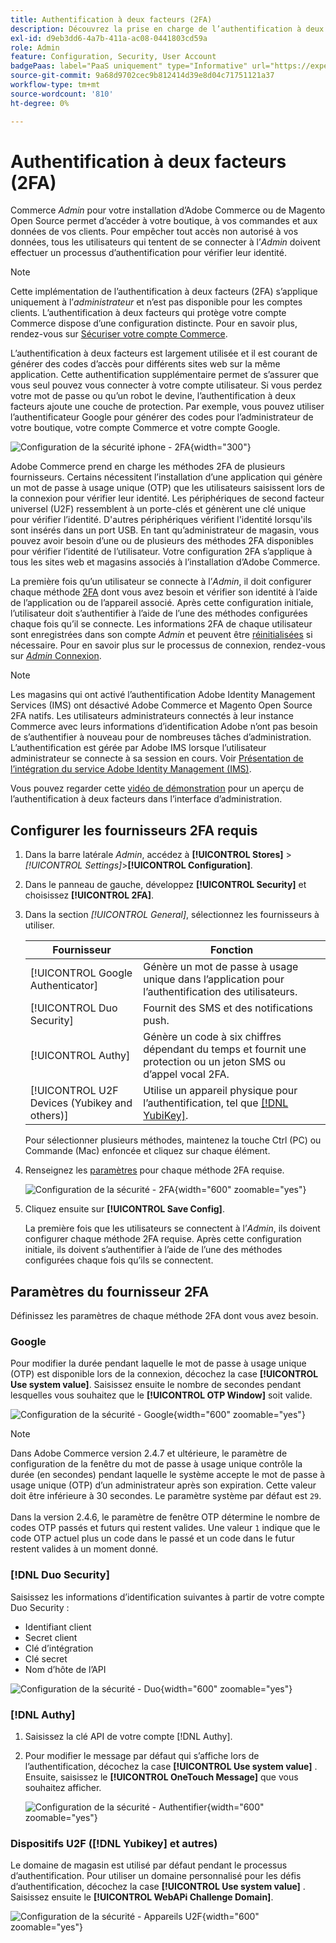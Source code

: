 ```yaml
---
title: Authentification à deux facteurs (2FA)
description: Découvrez la prise en charge de l’authentification à deux facteurs pour garantir la sécurité de votre système et de vos données.
exl-id: d9eb3dd6-4a7b-411a-ac08-0441803cd59a
role: Admin
feature: Configuration, Security, User Account
badgePaas: label="PaaS uniquement" type="Informative" url="https://experienceleague.adobe.com/en/docs/commerce/user-guides/product-solutions" tooltip="S’applique uniquement aux projets Adobe Commerce on Cloud (infrastructure PaaS gérée par Adobe) et aux projets On-premise."
source-git-commit: 9a68d9702cec9b812414d39e8d04c71751121a37
workflow-type: tm+mt
source-wordcount: '810'
ht-degree: 0%

---
```


# Authentification à deux facteurs (2FA)

Commerce _Admin_ pour votre installation d’Adobe Commerce ou de Magento Open Source permet d’accéder à votre boutique, à vos commandes et aux données de vos clients. Pour empêcher tout accès non autorisé à vos données, tous les utilisateurs qui tentent de se connecter à l’_Admin_ doivent effectuer un processus d’authentification pour vérifier leur identité.

>[!NOTE]
>
>Cette implémentation de l’authentification à deux facteurs (2FA) s’applique uniquement à l’_administrateur_ et n’est pas disponible pour les comptes clients. L’authentification à deux facteurs qui protège votre compte Commerce dispose d’une configuration distincte. Pour en savoir plus, rendez-vous sur [Sécuriser votre compte Commerce](../getting-started/commerce-account-secure.md).

L’authentification à deux facteurs est largement utilisée et il est courant de générer des codes d’accès pour différents sites web sur la même application. Cette authentification supplémentaire permet de s’assurer que vous seul pouvez vous connecter à votre compte utilisateur. Si vous perdez votre mot de passe ou qu’un robot le devine, l’authentification à deux facteurs ajoute une couche de protection. Par exemple, vous pouvez utiliser l’authentificateur Google pour générer des codes pour l’administrateur de votre boutique, votre compte Commerce et votre compte Google.

![Configuration de la sécurité iphone - 2FA](./assets/google-authenticator-iphone.png){width="300"}

Adobe Commerce prend en charge les méthodes 2FA de plusieurs fournisseurs. Certains nécessitent l’installation d’une application qui génère un mot de passe à usage unique (OTP) que les utilisateurs saisissent lors de la connexion pour vérifier leur identité. Les périphériques de second facteur universel (U2F) ressemblent à un porte-clés et génèrent une clé unique pour vérifier l’identité. D&#39;autres périphériques vérifient l&#39;identité lorsqu&#39;ils sont insérés dans un port USB. En tant qu’administrateur de magasin, vous pouvez avoir besoin d’une ou de plusieurs des méthodes 2FA disponibles pour vérifier l’identité de l’utilisateur. Votre configuration 2FA s’applique à tous les sites web et magasins associés à l’installation d’Adobe Commerce.

La première fois qu’un utilisateur se connecte à l’_Admin_, il doit configurer chaque méthode [2FA](../configuration-reference/security/2fa.md) dont vous avez besoin et vérifier son identité à l’aide de l’application ou de l’appareil associé. Après cette configuration initiale, l’utilisateur doit s’authentifier à l’aide de l’une des méthodes configurées chaque fois qu’il se connecte. Les informations 2FA de chaque utilisateur sont enregistrées dans son compte _Admin_ et peuvent être [réinitialisées](security-two-factor-authentication-manage.md) si nécessaire. Pour en savoir plus sur le processus de connexion, rendez-vous sur [_Admin_ Connexion](../getting-started/admin-signin.md).

>[!NOTE]
>
>Les magasins qui ont activé l’authentification Adobe Identity Management Services (IMS) ont désactivé Adobe Commerce et Magento Open Source 2FA natifs. Les utilisateurs administrateurs connectés à leur instance Commerce avec leurs informations d’identification Adobe n’ont pas besoin de s’authentifier à nouveau pour de nombreuses tâches d’administration. L’authentification est gérée par Adobe IMS lorsque l’utilisateur administrateur se connecte à sa session en cours. Voir [Présentation de l’intégration du service Adobe Identity Management (IMS)](https://experienceleague.adobe.com/docs/commerce-admin/start/admin/ims/adobe-ims-integration-overview.html).

Vous pouvez regarder cette [vidéo de démonstration](https://video.tv.adobe.com/v/339104?quality=12&learn=on) pour un aperçu de l’authentification à deux facteurs dans l’interface d’administration.

## Configurer les fournisseurs 2FA requis

1. Dans la barre latérale _Admin_, accédez à **[!UICONTROL Stores]** > _[!UICONTROL Settings]_>**[!UICONTROL Configuration]**.

1. Dans le panneau de gauche, développez **[!UICONTROL Security]** et choisissez **[!UICONTROL 2FA]**.

1. Dans la section _[!UICONTROL General]_, sélectionnez les fournisseurs à utiliser.

   | Fournisseur | Fonction |
   |--- |--- |
   | [!UICONTROL Google Authenticator] | Génère un mot de passe à usage unique dans l’application pour l’authentification des utilisateurs. |
   | [!UICONTROL Duo Security] | Fournit des SMS et des notifications push. |
   | [!UICONTROL Authy] | Génère un code à six chiffres dépendant du temps et fournit une protection ou un jeton SMS ou d’appel vocal 2FA. |
   | [!UICONTROL U2F Devices (Yubikey and others)] | Utilise un appareil physique pour l’authentification, tel que [[!DNL YubiKey]](https://www.yubico.com/). |

   Pour sélectionner plusieurs méthodes, maintenez la touche Ctrl (PC) ou Commande (Mac) enfoncée et cliquez sur chaque élément.

1. Renseignez les [paramètres](../configuration-reference/security/2fa.md) pour chaque méthode 2FA requise.

   ![Configuration de la sécurité - 2FA](../configuration-reference/security/assets/2fa-general.png){width="600" zoomable="yes"}

1. Cliquez ensuite sur **[!UICONTROL Save Config]**.

   La première fois que les utilisateurs se connectent à l’_Admin_, ils doivent configurer chaque méthode 2FA requise. Après cette configuration initiale, ils doivent s’authentifier à l’aide de l’une des méthodes configurées chaque fois qu’ils se connectent.

## Paramètres du fournisseur 2FA

Définissez les paramètres de chaque méthode 2FA dont vous avez besoin.

### Google

Pour modifier la durée pendant laquelle le mot de passe à usage unique (OTP) est disponible lors de la connexion, décochez la case **[!UICONTROL Use system value]**. Saisissez ensuite le nombre de secondes pendant lesquelles vous souhaitez que le **[!UICONTROL OTP Window]** soit valide.

![ Configuration de la sécurité - Google ](../configuration-reference/security/assets/2fa-google.png){width="600" zoomable="yes"}

>[!NOTE]
>
>Dans Adobe Commerce version 2.4.7 et ultérieure, le paramètre de configuration de la fenêtre du mot de passe à usage unique contrôle la durée (en secondes) pendant laquelle le système accepte le mot de passe à usage unique (OTP) d’un administrateur après son expiration. Cette valeur doit être inférieure à 30 secondes. Le paramètre système par défaut est `29`.<br><br> Dans la version 2.4.6, le paramètre de fenêtre OTP détermine le nombre de codes OTP passés et futurs qui restent valides. Une valeur `1` indique que le code OTP actuel plus un code dans le passé et un code dans le futur restent valides à un moment donné.

### [!DNL Duo Security]

Saisissez les informations d’identification suivantes à partir de votre compte Duo Security :

- Identifiant client
- Secret client
- Clé d’intégration
- Clé secret
- Nom d’hôte de l’API

![Configuration de la sécurité - Duo](../configuration-reference/security/assets/2fa-duo-security.png){width="600" zoomable="yes"}

### [!DNL Authy]

1. Saisissez la clé API de votre compte [!DNL Authy].

1. Pour modifier le message par défaut qui s’affiche lors de l’authentification, décochez la case **[!UICONTROL Use system value]** . Ensuite, saisissez le **[!UICONTROL OneTouch Message]** que vous souhaitez afficher.

   ![Configuration de la sécurité - Authentifier](../configuration-reference/security/assets/2fa-authy.png){width="600" zoomable="yes"}

### Dispositifs U2F ([!DNL Yubikey] et autres)

Le domaine de magasin est utilisé par défaut pendant le processus d’authentification. Pour utiliser un domaine personnalisé pour les défis d’authentification, décochez la case **[!UICONTROL Use system value]** . Saisissez ensuite le **[!UICONTROL WebAPi Challenge Domain]**.

![Configuration de la sécurité - Appareils U2F](../configuration-reference/security/assets/2fa-u2f-key.png){width="600" zoomable="yes"}
